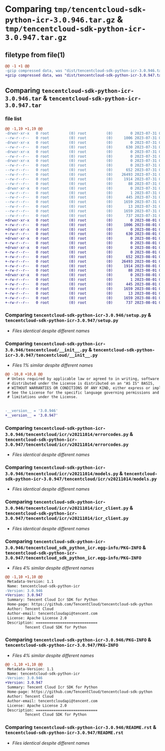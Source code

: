 # Comparing `tmp/tencentcloud-sdk-python-icr-3.0.946.tar.gz` & `tmp/tencentcloud-sdk-python-icr-3.0.947.tar.gz`

## filetype from file(1)

```diff
@@ -1 +1 @@
-gzip compressed data, was "dist/tencentcloud-sdk-python-icr-3.0.946.tar", last modified: Mon Jul 31 00:29:50 2023, max compression
+gzip compressed data, was "dist/tencentcloud-sdk-python-icr-3.0.947.tar", last modified: Tue Aug  1 00:49:57 2023, max compression
```

## Comparing `tencentcloud-sdk-python-icr-3.0.946.tar` & `tencentcloud-sdk-python-icr-3.0.947.tar`

### file list

```diff
@@ -1,19 +1,19 @@
-drwxr-xr-x   0 root         (0) root         (0)        0 2023-07-31 00:29:50.000000 tencentcloud-sdk-python-icr-3.0.946/
--rw-r--r--   0 root         (0) root         (0)     1006 2023-07-31 00:29:50.000000 tencentcloud-sdk-python-icr-3.0.946/setup.py
-drwxr-xr-x   0 root         (0) root         (0)        0 2023-07-31 00:29:50.000000 tencentcloud-sdk-python-icr-3.0.946/tencentcloud/
--rw-r--r--   0 root         (0) root         (0)      630 2023-07-31 00:29:50.000000 tencentcloud-sdk-python-icr-3.0.946/tencentcloud/__init__.py
-drwxr-xr-x   0 root         (0) root         (0)        0 2023-07-31 00:29:50.000000 tencentcloud-sdk-python-icr-3.0.946/tencentcloud/icr/
--rw-r--r--   0 root         (0) root         (0)        0 2023-07-31 00:29:50.000000 tencentcloud-sdk-python-icr-3.0.946/tencentcloud/icr/__init__.py
-drwxr-xr-x   0 root         (0) root         (0)        0 2023-07-31 00:29:50.000000 tencentcloud-sdk-python-icr-3.0.946/tencentcloud/icr/v20211014/
--rw-r--r--   0 root         (0) root         (0)        0 2023-07-31 00:29:50.000000 tencentcloud-sdk-python-icr-3.0.946/tencentcloud/icr/v20211014/__init__.py
--rw-r--r--   0 root         (0) root         (0)      652 2023-07-31 00:29:50.000000 tencentcloud-sdk-python-icr-3.0.946/tencentcloud/icr/v20211014/errorcodes.py
--rw-r--r--   0 root         (0) root         (0)    26493 2023-07-31 00:29:50.000000 tencentcloud-sdk-python-icr-3.0.946/tencentcloud/icr/v20211014/models.py
--rw-r--r--   0 root         (0) root         (0)     1914 2023-07-31 00:29:50.000000 tencentcloud-sdk-python-icr-3.0.946/tencentcloud/icr/v20211014/icr_client.py
--rw-r--r--   0 root         (0) root         (0)       88 2023-07-31 00:29:50.000000 tencentcloud-sdk-python-icr-3.0.946/setup.cfg
-drwxr-xr-x   0 root         (0) root         (0)        0 2023-07-31 00:29:50.000000 tencentcloud-sdk-python-icr-3.0.946/tencentcloud_sdk_python_icr.egg-info/
--rw-r--r--   0 root         (0) root         (0)        1 2023-07-31 00:29:50.000000 tencentcloud-sdk-python-icr-3.0.946/tencentcloud_sdk_python_icr.egg-info/dependency_links.txt
--rw-r--r--   0 root         (0) root         (0)      445 2023-07-31 00:29:50.000000 tencentcloud-sdk-python-icr-3.0.946/tencentcloud_sdk_python_icr.egg-info/SOURCES.txt
--rw-r--r--   0 root         (0) root         (0)     1659 2023-07-31 00:29:50.000000 tencentcloud-sdk-python-icr-3.0.946/tencentcloud_sdk_python_icr.egg-info/PKG-INFO
--rw-r--r--   0 root         (0) root         (0)       13 2023-07-31 00:29:50.000000 tencentcloud-sdk-python-icr-3.0.946/tencentcloud_sdk_python_icr.egg-info/top_level.txt
--rw-r--r--   0 root         (0) root         (0)     1659 2023-07-31 00:29:50.000000 tencentcloud-sdk-python-icr-3.0.946/PKG-INFO
--rw-r--r--   0 root         (0) root         (0)      737 2023-07-31 00:29:50.000000 tencentcloud-sdk-python-icr-3.0.946/README.rst
+drwxr-xr-x   0 root         (0) root         (0)        0 2023-08-01 00:49:57.000000 tencentcloud-sdk-python-icr-3.0.947/
+-rw-r--r--   0 root         (0) root         (0)     1006 2023-08-01 00:49:57.000000 tencentcloud-sdk-python-icr-3.0.947/setup.py
+drwxr-xr-x   0 root         (0) root         (0)        0 2023-08-01 00:49:57.000000 tencentcloud-sdk-python-icr-3.0.947/tencentcloud/
+-rw-r--r--   0 root         (0) root         (0)      630 2023-08-01 00:49:57.000000 tencentcloud-sdk-python-icr-3.0.947/tencentcloud/__init__.py
+drwxr-xr-x   0 root         (0) root         (0)        0 2023-08-01 00:49:57.000000 tencentcloud-sdk-python-icr-3.0.947/tencentcloud/icr/
+-rw-r--r--   0 root         (0) root         (0)        0 2023-08-01 00:49:57.000000 tencentcloud-sdk-python-icr-3.0.947/tencentcloud/icr/__init__.py
+drwxr-xr-x   0 root         (0) root         (0)        0 2023-08-01 00:49:57.000000 tencentcloud-sdk-python-icr-3.0.947/tencentcloud/icr/v20211014/
+-rw-r--r--   0 root         (0) root         (0)        0 2023-08-01 00:49:57.000000 tencentcloud-sdk-python-icr-3.0.947/tencentcloud/icr/v20211014/__init__.py
+-rw-r--r--   0 root         (0) root         (0)      652 2023-08-01 00:49:57.000000 tencentcloud-sdk-python-icr-3.0.947/tencentcloud/icr/v20211014/errorcodes.py
+-rw-r--r--   0 root         (0) root         (0)    26493 2023-08-01 00:49:57.000000 tencentcloud-sdk-python-icr-3.0.947/tencentcloud/icr/v20211014/models.py
+-rw-r--r--   0 root         (0) root         (0)     1914 2023-08-01 00:49:57.000000 tencentcloud-sdk-python-icr-3.0.947/tencentcloud/icr/v20211014/icr_client.py
+-rw-r--r--   0 root         (0) root         (0)       88 2023-08-01 00:49:57.000000 tencentcloud-sdk-python-icr-3.0.947/setup.cfg
+drwxr-xr-x   0 root         (0) root         (0)        0 2023-08-01 00:49:57.000000 tencentcloud-sdk-python-icr-3.0.947/tencentcloud_sdk_python_icr.egg-info/
+-rw-r--r--   0 root         (0) root         (0)        1 2023-08-01 00:49:57.000000 tencentcloud-sdk-python-icr-3.0.947/tencentcloud_sdk_python_icr.egg-info/dependency_links.txt
+-rw-r--r--   0 root         (0) root         (0)      445 2023-08-01 00:49:57.000000 tencentcloud-sdk-python-icr-3.0.947/tencentcloud_sdk_python_icr.egg-info/SOURCES.txt
+-rw-r--r--   0 root         (0) root         (0)     1659 2023-08-01 00:49:57.000000 tencentcloud-sdk-python-icr-3.0.947/tencentcloud_sdk_python_icr.egg-info/PKG-INFO
+-rw-r--r--   0 root         (0) root         (0)       13 2023-08-01 00:49:57.000000 tencentcloud-sdk-python-icr-3.0.947/tencentcloud_sdk_python_icr.egg-info/top_level.txt
+-rw-r--r--   0 root         (0) root         (0)     1659 2023-08-01 00:49:57.000000 tencentcloud-sdk-python-icr-3.0.947/PKG-INFO
+-rw-r--r--   0 root         (0) root         (0)      737 2023-08-01 00:49:57.000000 tencentcloud-sdk-python-icr-3.0.947/README.rst
```

### Comparing `tencentcloud-sdk-python-icr-3.0.946/setup.py` & `tencentcloud-sdk-python-icr-3.0.947/setup.py`

 * *Files identical despite different names*

### Comparing `tencentcloud-sdk-python-icr-3.0.946/tencentcloud/__init__.py` & `tencentcloud-sdk-python-icr-3.0.947/tencentcloud/__init__.py`

 * *Files 1% similar despite different names*

```diff
@@ -10,8 +10,8 @@
 # Unless required by applicable law or agreed to in writing, software
 # distributed under the License is distributed on an "AS IS" BASIS,
 # WITHOUT WARRANTIES OR CONDITIONS OF ANY KIND, either express or implied.
 # See the License for the specific language governing permissions and
 # limitations under the License.
 
 
-__version__ = '3.0.946'
+__version__ = '3.0.947'
```

### Comparing `tencentcloud-sdk-python-icr-3.0.946/tencentcloud/icr/v20211014/errorcodes.py` & `tencentcloud-sdk-python-icr-3.0.947/tencentcloud/icr/v20211014/errorcodes.py`

 * *Files identical despite different names*

### Comparing `tencentcloud-sdk-python-icr-3.0.946/tencentcloud/icr/v20211014/models.py` & `tencentcloud-sdk-python-icr-3.0.947/tencentcloud/icr/v20211014/models.py`

 * *Files identical despite different names*

### Comparing `tencentcloud-sdk-python-icr-3.0.946/tencentcloud/icr/v20211014/icr_client.py` & `tencentcloud-sdk-python-icr-3.0.947/tencentcloud/icr/v20211014/icr_client.py`

 * *Files identical despite different names*

### Comparing `tencentcloud-sdk-python-icr-3.0.946/tencentcloud_sdk_python_icr.egg-info/PKG-INFO` & `tencentcloud-sdk-python-icr-3.0.947/tencentcloud_sdk_python_icr.egg-info/PKG-INFO`

 * *Files 4% similar despite different names*

```diff
@@ -1,10 +1,10 @@
 Metadata-Version: 1.1
 Name: tencentcloud-sdk-python-icr
-Version: 3.0.946
+Version: 3.0.947
 Summary: Tencent Cloud Icr SDK for Python
 Home-page: https://github.com/TencentCloud/tencentcloud-sdk-python
 Author: Tencent Cloud
 Author-email: tencentcloudapi@tencent.com
 License: Apache License 2.0
 Description: ============================
         Tencent Cloud SDK for Python
```

### Comparing `tencentcloud-sdk-python-icr-3.0.946/PKG-INFO` & `tencentcloud-sdk-python-icr-3.0.947/PKG-INFO`

 * *Files 4% similar despite different names*

```diff
@@ -1,10 +1,10 @@
 Metadata-Version: 1.1
 Name: tencentcloud-sdk-python-icr
-Version: 3.0.946
+Version: 3.0.947
 Summary: Tencent Cloud Icr SDK for Python
 Home-page: https://github.com/TencentCloud/tencentcloud-sdk-python
 Author: Tencent Cloud
 Author-email: tencentcloudapi@tencent.com
 License: Apache License 2.0
 Description: ============================
         Tencent Cloud SDK for Python
```

### Comparing `tencentcloud-sdk-python-icr-3.0.946/README.rst` & `tencentcloud-sdk-python-icr-3.0.947/README.rst`

 * *Files identical despite different names*

